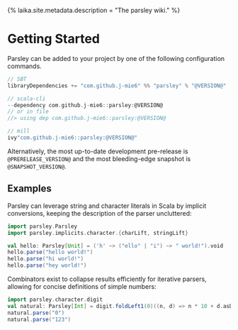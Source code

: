 {%
laika.site.metadata.description = "The parsley wiki."
%}
# Getting Started
Parsley can be added to your project by one of the following configuration commands.

```scala
// SBT
libraryDependencies += "com.github.j-mie6" %% "parsley" % "@VERSION@"

// scala-cli
--dependency com.github.j-mie6::parsley:@VERSION@
// or in file
//> using dep com.github.j-mie6::parsley:@VERSION@

// mill
ivy"com.github.j-mie6::parsley:@VERSION@"
```

Alternatively, the most up-to-date development pre-release is `@PRERELEASE_VERSION@` and the
most bleeding-edge snapshot is `@SNAPSHOT_VERSION@`.

## Examples
Parsley can leverage string and character literals in Scala by implicit conversions, keeping the
description of the parser uncluttered:

```scala mdoc:to-string
import parsley.Parsley
import parsley.implicits.character.{charLift, stringLift}

val hello: Parsley[Unit] = ('h' ~> ("ello" | "i") ~> " world!").void
hello.parse("hello world!")
hello.parse("hi world!")
hello.parse("hey world!")
```

Combinators exist to collapse results efficiently for iterative parsers, allowing for concise
definitions of simple numbers:

```scala mdoc:to-string
import parsley.character.digit
val natural: Parsley[Int] = digit.foldLeft1(0)((n, d) => n * 10 + d.asDigit)
natural.parse("0")
natural.parse("123")
```
